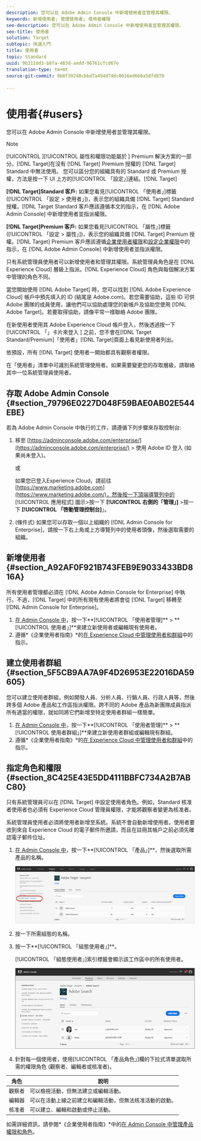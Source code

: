 ```yaml
---
description: 您可以在 Adobe Admin Console 中新增使用者並管理其權限。
keywords: 新增使用者; 管理使用者; 使用者權限
seo-description: 您可以在 Adobe Admin Console 中新增使用者並管理其權限。
seo-title: 使用者
solution: Target
subtopic: 快速入門
title: 使用者
topic: Standard
uuid: 9b311dd3-b8fa-483d-aedd-96761cfcd67e
translation-type: tm+mt
source-git-commit: 9b8f39240cbbd7a494d74dc0016ed666a58fd870

---
```



# 使用者{#users}

您可以在 Adobe Admin Console 中新增使用者並管理其權限。

>[!NOTE]
>
>[!UICONTROL ][!UICONTROL 屬性和權限功能屬於 ] Premium 解決方案的一部分。[!DNL Target]在沒有 [!DNL Target] Premium 授權的 [!DNL Target] Standard 中無法使用。
>您可以區分您的組織具有的 Standard 或 Premium 授權，方法是按一下 UI 上方的[!UICONTROL 「設定」]連結。[!DNL Target]
>
>**[!DNL Target]Standard 客戶:** 如果您看見[!UICONTROL 「使用者」]標籤 ([!UICONTROL 「設定 &gt; 使用者」])，表示您的組織具備 [!DNL Target] Standard 授權。[!DNL Target Standard 客戶應該遵循本文的指示，在 [!DNL Adobe Admin Console] 中新增使用者並指派權限。
>
>**[!DNL Target]Premium 客戶:** 如果您看見[!UICONTROL 「屬性」]標籤 ([!UICONTROL 「設定 &gt; 屬性」])，表示您的組織具備 [!DNL Target] Premium 授權。[!DNL Target] Premium 客戶應該遵循[企業使用者權限](/help/administrating-target/c-user-management/property-channel/property-channel.md)和[設定企業權限](/help/administrating-target/c-user-management/property-channel/properties-overview.md)中的指示，在 [!DNL Adobe Admin Console] 中新增使用者並指派權限。

只有系統管理員使用者可以新增使用者和管理其權限。系統管理員角色是在 [!DNL Experience Cloud] 層級上指派。[!DNL Experience Cloud] 角色與每個解決方案中管理的角色不同。

當您開始使用 [!DNL Adobe Target] 時，您可以找到 [!DNL Adobe Experience Cloud] 帳戶中預先填入的 ID (結尾是 Adobe.com)。若您需要協助，這些 ID 可供 Adobe 團隊的成員使用，讓他們可以協助處理您的新帳戶及協助您使用 [!DNL Adobe Target]。若要取得協助，請像平常一樣聯絡 Adobe 團隊。

在新使用者使用其 Adobe Experience Cloud 帳戶登入，然後透過按一下[!UICONTROL 「」卡片來登入 ] 之前，您不會在[!DNL Target Standard/Premium]「使用者」[!DNL Target]頁面上看見新使用者列出。

依預設，所有 [!DNL Target] 使用者一開始都具有觀察者權限。

在「使用者」清單中可識別系統管理使用者。如果需要變更您的存取層級，請聯絡其中一位系統管理員使用者。

## 存取 Adobe Admin Console {#section_79796E0227D048F59BAE0AB02E544EBE}

若為 Adobe Admin Console 中執行的工作，請遵循下列步驟來存取控制台:

1. 移至 [https://adminconsole.adobe.com/enterprise/](https://adminconsole.adobe.com/enterprise/) &gt; 使用 Adobe ID 登入 (如果尚未登入)。

   或

   如果您已登入Experience Cloud，請前往 [https://www.marketing.adobe.com](https://www.marketing.adobe.com/)，然後按一下頂端導覽列中的 [!UICONTROL 應用程式] 圖示&gt;按一下 **[!UICONTROL 右側的「管理」]** &gt;按一下 **[!UICONTROL 「啓動管理控制台]**」。

1. (條件式) 如果您可以存取一個以上組織的 [!DNL Admin Console for Enterprise]，請按一下右上角或上方導覽列中的使用者頭像，然後選取需要的組織。

## 新增使用者 {#section_A92AF0F921B743FEB9E9033433BD816A}

所有使用者管理都必須在 [!DNL Adobe Admin Console for Enterprise] 中執行。不過，[!DNL Target] 中的所有現有使用者將會從 [!DNL Target] 移轉至 [!DNL Admin Console for Enterprise]。

1. [在 Admin Console 中](../../../administrating-target/c-user-management/c-user-management/user-management.md#section_79796E0227D048F59BAE0AB02E544EBE)，按一下**[!UICONTROL 「使用者管理]** &gt; **[!UICONTROL 使用者」]**來建立新使用者或編輯現有使用者。
1. 遵循*《企業使用者指南》*的[在 Experience Cloud 中管理使用者和群組](https://helpx.adobe.com/enterprise/help/users.html)中的指示。

## 建立使用者群組 {#section_5F5CB9AA7A9F4D26953E22016DA59605}

您可以建立使用者群組，例如開發人員、分析人員、行銷人員、行政人員等，然後跨多個 Adobe 產品和工作區指派權限。跨不同的 Adobe 產品為新團隊成員指派所有適當的權限，就如同將它們新增至特定使用者群組一樣簡單。

1. [在 Admin Console 中](../../../administrating-target/c-user-management/c-user-management/user-management.md#section_79796E0227D048F59BAE0AB02E544EBE)，按一下**[!UICONTROL 「使用者管理]** &gt; **[!UICONTROL 使用者群組」]**來建立新使用者群組或編輯現有群組。
1. 遵循*《企業使用者指南》*的[在 Experience Cloud 中管理使用者和群組](https://helpx.adobe.com/enterprise/help/users.html)中的指示。

## 指定角色和權限 {#section_8C425E43E5DD4111BBFC734A2B7ABC80}

只有系統管理員可以在 [!DNL Target] 中設定使用者角色。例如，Standard 核准者使用者也必須有 Experience Cloud 管理員權限，才能將觀察者變更為核准者。

系統管理員使用者必須將使用者新增至系統。系統不會自動新增使用者。使用者要收到來自 Experience Cloud 的電子郵件所邀請，而且在註冊其帳戶之前必須先確認電子郵件位址。

1. [在 Admin Console 中](../../../administrating-target/c-user-management/c-user-management/user-management.md#section_79796E0227D048F59BAE0AB02E544EBE)，按一下**[!UICONTROL 「產品」]**，然後選取所需產品的名稱。

   ![](assets/workspace.png)

1. 按一下所需組態的名稱。
1. 按一下**[!UICONTROL 「組態使用者」]**。

   [!UICONTROL 「組態使用者」]索引標籤會顯示該工作區中的所有使用者。

   ![](assets/configuration_users.png)

1. 針對每一個使用者，使用[!UICONTROL 「產品角色」]欄的下拉式清單選取所需的權限角色 (觀察者、編輯者或核准者)。

| 角色 | 說明 |
|--- |--- |
| 觀察者 | 可以檢視活動，但無法建立或編輯活動。 |
| 編輯器 | 可以在活動上線之前建立和編輯活動，但無法核准活動的啟動。 |
| 核准者 | 可以建立、編輯和啟動或停止活動。 |

如需詳細資訊，請參閱*《企業使用者指南》*中的[在 Admin Console 中管理產品權限和角色](https://helpx.adobe.com/enterprise/help/manage-permissions-and-roles.html)。
